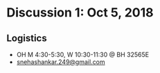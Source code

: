 # Discussion 1: Oct 5, 2018
## Logistics
* OH M 4:30-5:30, W 10:30-11:30 @ BH 32565E
* snehashankar.249@gmail.com
